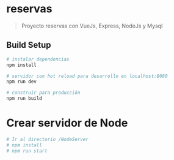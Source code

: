 # reservas

> Proyecto reservas con VueJs, Express, NodeJs y Mysql

## Build Setup

``` bash
# instalar dependencias
npm install

# servidor con hot reload para desarrollo en localhost:8080
npm run dev

# construir para producción
npm run build
```

# Crear servidor de Node

``` bash
# Ir al directorio /NodeServer
# npm install
# npm run start
```